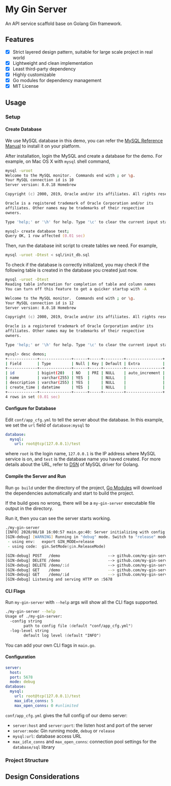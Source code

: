 # My Gin Server
An API service scaffold base on Golang Gin framework.

## Features
- [X] Strict layered design pattern, suitable for large scale project in real world
- [X] Lightweight and clean implementation
- [X] Least third-party dependency
- [X] Highly customizable
- [X] Go modules for dependency management
- [X] MIT License

## Usage

### Setup

#### Create Database
We use MySQL database in this demo, you can refer the [MySQL Reference Manual](https://dev.mysql.com/doc/refman/8.0/en/installing.html) to install it on your platform.

After installation, login the MySQL and create a database for the demo. For example, on Mac OS X with `mysql` shell command,
```zsh
mysql -uroot
Welcome to the MySQL monitor.  Commands end with ; or \g.
Your MySQL connection id is 10
Server version: 8.0.18 Homebrew

Copyright (c) 2000, 2019, Oracle and/or its affiliates. All rights reserved.

Oracle is a registered trademark of Oracle Corporation and/or its
affiliates. Other names may be trademarks of their respective
owners.

Type 'help;' or '\h' for help. Type '\c' to clear the current input statement.

mysql> create database test;
Query OK, 1 row affected (0.01 sec)
```
Then, run the database init script to create tables we need. For example,
```zsh
mysql -uroot -Dtest < sql/init_db.sql
```
To check if the database is correctly initialized, you may check if the following table is created in the database you created just now.
```zsh
mysql -uroot -Dtest
Reading table information for completion of table and column names
You can turn off this feature to get a quicker startup with -A

Welcome to the MySQL monitor.  Commands end with ; or \g.
Your MySQL connection id is 12
Server version: 8.0.18 Homebrew

Copyright (c) 2000, 2019, Oracle and/or its affiliates. All rights reserved.

Oracle is a registered trademark of Oracle Corporation and/or its
affiliates. Other names may be trademarks of their respective
owners.

Type 'help;' or '\h' for help. Type '\c' to clear the current input statement.

mysql> desc demos;
+-------------+--------------+------+-----+---------+----------------+
| Field       | Type         | Null | Key | Default | Extra          |
+-------------+--------------+------+-----+---------+----------------+
| id          | bigint(20)   | NO   | PRI | NULL    | auto_increment |
| name        | varchar(255) | YES  |     | NULL    |                |
| description | varchar(255) | YES  |     | NULL    |                |
| create_time | datetime     | YES  |     | NULL    |                |
+-------------+--------------+------+-----+---------+----------------+
4 rows in set (0.01 sec)
```
#### Configure for Database

Edit `conf/app_cfg.yml` to tell the server about the database. In this example, we set the `url` field of `database:mysql` to
```yaml
database:
  mysql:
    url: root@tcp(127.0.0.1)/test
```
where `root` is the login name, `127.0.0.1` is the IP address where MySQL service is on, and `test` is the database name you haved created.
For more details about the URL, refer to [DSN](https://github.com/go-sql-driver/mysql/) of MySQL driver for Golang.

#### Compile the Server and Run
Run `go build` under the directory of the project, [Go Modules](https://blog.golang.org/using-go-modules) will download the dependencies automatically and start to build the project.

If the build goes no wrong, there will be a `my-gin-server` executable file output in the directory.

Run it, then you can see the server starts working.
```zsh
./my-gin-server
[INFO] 2020/08/18 16:00:57 main.go:40: Server initializing with config: {Server:{Host: Port:5678 Mode:debug} Database:{Mysql:{Url:root@tcp(127.0.0.1)/test MaxIdleConns:5 MaxOpenConns:0}}}
[GIN-debug] [WARNING] Running in "debug" mode. Switch to "release" mode in production.
 - using env:	export GIN_MODE=release
 - using code:	gin.SetMode(gin.ReleaseMode)

[GIN-debug] POST   /demo                     --> github.com/my-gin-server/api.(*DemoAPI).Create-fm (4 handlers)
[GIN-debug] DELETE /demo                     --> github.com/my-gin-server/api.(*DemoAPI).DeleteRange-fm (4 handlers)
[GIN-debug] DELETE /demo/:id                 --> github.com/my-gin-server/api.(*DemoAPI).Delete-fm (4 handlers)
[GIN-debug] GET    /demo                     --> github.com/my-gin-server/api.(*DemoAPI).List-fm (3 handlers)
[GIN-debug] GET    /demo/:id                 --> github.com/my-gin-server/api.(*DemoAPI).Query-fm (3 handlers)
[GIN-debug] Listening and serving HTTP on :5678
```
#### CLI Flags
Run `my-gin-server` with `--help` args will show all the CLI flags supported.
```zsh
./my-gin-server --help
Usage of ./my-gin-server:
  -config string
    	path to config file (default "conf/app_cfg.yml")
  -log-level string
    	default log level (default "INFO")
```
You can add your own CLI flags in `main.go`.

#### Configuration
```yaml
server:
  host:
  port: 5678
  mode: debug
database:
  mysql:
    url: root@tcp(127.0.0.1)/test
    max_idle_conns: 5
    max_open_conns: 0 #unlimited
```
`conf/app_cfg.yml` gives the full config of our demo server:
* `server:host` and `server:port`: the listen host and port of the server
* `server:mode`: Gin running mode, `debug` or `release`
* `mysql:url`: database access URL
* `max_idle_conns` and `max_open_conns`: connection pool settings for the `database/sql` library
### Project Structure

## Design Considerations
